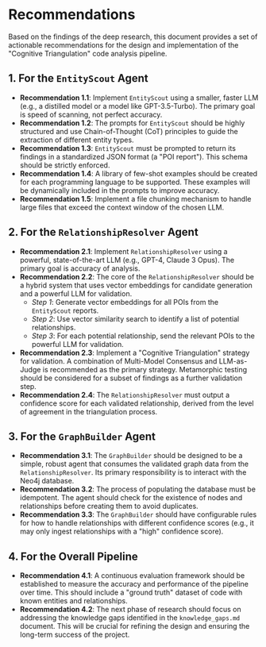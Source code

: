 # Recommendations

Based on the findings of the deep research, this document provides a set of actionable recommendations for the design and implementation of the "Cognitive Triangulation" code analysis pipeline.

## 1. For the `EntityScout` Agent

*   **Recommendation 1.1**: Implement `EntityScout` using a smaller, faster LLM (e.g., a distilled model or a model like GPT-3.5-Turbo). The primary goal is speed of scanning, not perfect accuracy.
*   **Recommendation 1.2**: The prompts for `EntityScout` should be highly structured and use Chain-of-Thought (CoT) principles to guide the extraction of different entity types.
*   **Recommendation 1.3**: `EntityScout` must be prompted to return its findings in a standardized JSON format (a "POI report"). This schema should be strictly enforced.
*   **Recommendation 1.4**: A library of few-shot examples should be created for each programming language to be supported. These examples will be dynamically included in the prompts to improve accuracy.
*   **Recommendation 1.5**: Implement a file chunking mechanism to handle large files that exceed the context window of the chosen LLM.

## 2. For the `RelationshipResolver` Agent

*   **Recommendation 2.1**: Implement `RelationshipResolver` using a powerful, state-of-the-art LLM (e.g., GPT-4, Claude 3 Opus). The primary goal is accuracy of analysis.
*   **Recommendation 2.2**: The core of the `RelationshipResolver` should be a hybrid system that uses vector embeddings for candidate generation and a powerful LLM for validation.
    *   *Step 1*: Generate vector embeddings for all POIs from the `EntityScout` reports.
    *   *Step 2*: Use vector similarity search to identify a list of potential relationships.
    *   *Step 3*: For each potential relationship, send the relevant POIs to the powerful LLM for validation.
*   **Recommendation 2.3**: Implement a "Cognitive Triangulation" strategy for validation. A combination of Multi-Model Consensus and LLM-as-Judge is recommended as the primary strategy. Metamorphic testing should be considered for a subset of findings as a further validation step.
*   **Recommendation 2.4**: The `RelationshipResolver` must output a confidence score for each validated relationship, derived from the level of agreement in the triangulation process.

## 3. For the `GraphBuilder` Agent

*   **Recommendation 3.1**: The `GraphBuilder` should be designed to be a simple, robust agent that consumes the validated graph data from the `RelationshipResolver`. Its primary responsibility is to interact with the Neo4j database.
*   **Recommendation 3.2**: The process of populating the database must be idempotent. The agent should check for the existence of nodes and relationships before creating them to avoid duplicates.
*   **Recommendation 3.3**: The `GraphBuilder` should have configurable rules for how to handle relationships with different confidence scores (e.g., it may only ingest relationships with a "high" confidence score).

## 4. For the Overall Pipeline

*   **Recommendation 4.1**: A continuous evaluation framework should be established to measure the accuracy and performance of the pipeline over time. This should include a "ground truth" dataset of code with known entities and relationships.
*   **Recommendation 4.2**: The next phase of research should focus on addressing the knowledge gaps identified in the `knowledge_gaps.md` document. This will be crucial for refining the design and ensuring the long-term success of the project.